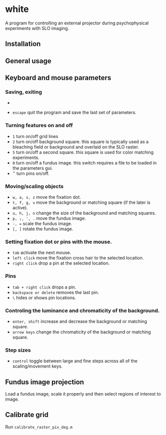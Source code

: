 # white

A program for controlling an external projector during  psychophysical experiments with SLO imaging.

## Installation

## General usage

## Keyboard and mouse parameters

### Saving, exiting
* ``` save current set of parameters. this will overwrite the parameter file associated with the active subject.
* `escape` quit the program and save the last set of parameters.

### Turning features on and off
* `1` turn on/off grid lines
* `2` turn on/off background square. this square is typically used as a bleaching field or background and overlaid on the SLO raster.
* `5` turn on/off a second square. this square is used for color matching experiments.
* `0` turn on/off a fundus image. this switch requires a file to be loaded in the parameters gui.
* '\' turn pins on/off.

### Moving/scaling objects
* `w, a, s, z` move the fixation dot.
* `t, f, g, v` move the background or matching square (if the later is active).
* `u, h, j, n` change the size of the background and matching squares.
* `p, ;, ', .` move the fundus image.
* `-, =` scale the fundus image.
* `[, ]` rotate the fundus image.

### Setting fixation dot or pins with the mouse.
* `tab` activate the next mouse.
* `left click` move the fixation cross hair to the selected location.
* `right click` drop a pin at the selected location.

### Pins
* `tab + right click` drops a pin.
* `backspace or delete` removes the last pin.
* `\` hides or shows pin locations.

### Controling the luminance and chromaticity of the background.
* `enter, shift` increase and decrease the background or matching square.
* `arrow keys` change the chromaticity of the background or matching square.

### Step sizes
* `control` toggle between large and fine steps across all of the scaling/movement keys.

## Fundus image projection

Load a fundus image, scale it properly and then select regions of interest to image.

## Calibrate grid

Run `calibrate_raster_pix_deg.m`

